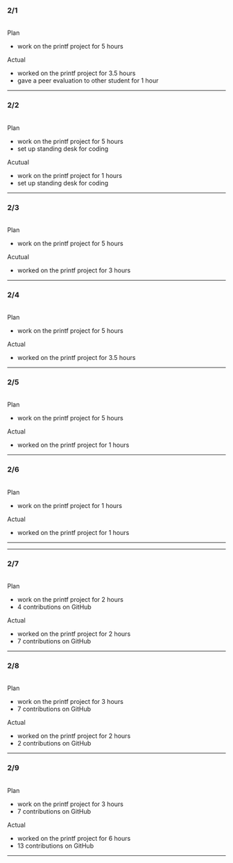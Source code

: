 <h3>2/1</h3><br>
Plan

- work on the printf project for 5 hours

Actual

- worked on the printf project for 3.5 hours
- gave a peer evaluation to other student for 1 hour

---

<h3>2/2</h3><br>
Plan

- work on the printf project for 5 hours
- set up standing desk for coding

Acutual

- work on the printf project for 1 hours
- set up standing desk for coding

---

<h3>2/3</h3><br>
Plan

- work on the printf project for 5 hours

Acutual

- worked on the printf project for 3 hours

---

<h3>2/4</h3><br>
Plan

- work on the printf project for 5 hours

Actual

- worked on the printf project for 3.5 hours

---

<h3>2/5</h3><br>
Plan

- work on the printf project for 5 hours

Actual

- worked on the printf project for 1 hours

---

<h3>2/6</h3><br>
Plan

- work on the printf project for 1 hours

Actual

- worked on the printf project for 1 hours


---
---

<h3>2/7</h3><br>
Plan

- work on the printf project for 2 hours
- 4 contributions on GitHub

Actual

- worked on the printf project for 2 hours
- 7 contributions on GitHub

---

<h3>2/8</h3><br>
Plan

- work on the printf project for 3 hours
- 7 contributions on GitHub

Actual

- worked on the printf project for 2 hours
- 2 contributions on GitHub

---

<h3>2/9</h3><br>
Plan

- work on the printf project for 3 hours
- 7 contributions on GitHub

Actual

- worked on the printf project for 6 hours
- 13 contributions on GitHub

---
